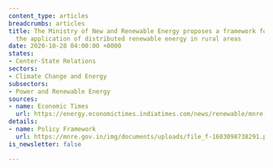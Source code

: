 ```yaml
---
content_type: articles
breadcrumbs: articles
title: The Ministry of New and Renewable Energy proposes a framework for promoting
  the application of distributed renewable energy in rural areas
date: 2020-10-28 04:00:00 +0000
states:
- Center-State Relations
sectors:
- Climate Change and Energy
subsectors:
- Power and Renewable Energy
sources:
- name: Economic Times
  url: https://energy.economictimes.indiatimes.com/news/renewable/mnre-proposes-draft-policy-for-promoting-distributed-renewable-energy/78761631
details:
- name: Policy Framework
  url: https://mnre.gov.in/img/documents/uploads/file_f-1603098738291.pdf
is_newsletter: false

---
```

